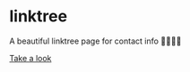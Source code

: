 # linktree
A  beautiful linktree page for contact info 👨🏽‍💻🚀

[Take a look](https://matheus-gs.github.io/linktree)
